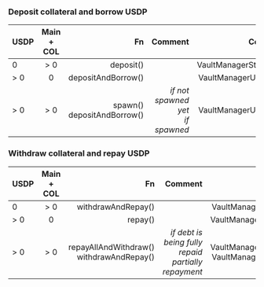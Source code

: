### Deposit collateral and borrow USDP

| USDP | Main + COL | Fn                                | Comment                                 | Contract             |
| ---- |:----------:| ---------------------------------:| ---------------------------------------:| --------------------:|
| 0    | \> 0       | deposit()                         |                                         | VaultManagerStandard |
| \> 0 | 0          | depositAndBorrow()                |                                         | VaultManagerUniswap  |
| \> 0 | \> 0       | spawn() <br/> depositAndBorrow()  | *if not spawned yet* <br/> *if spawned* | VaultManagerUniswap  |


### Withdraw collateral and repay USDP

| USDP | Main + COL | Fn                                | Comment                                 | Contract             |
| ---- |:----------:| ---------------------------------:| ---------------------------------------:| --------------------:|
| 0    | \> 0       | withdrawAndRepay()                |                                         | VaultManagerUniswap |
| \> 0 | 0          | repay()                           |                                         | VaultManagerStandard  |
| \> 0 | \> 0       | repayAllAndWithdraw() <br/> withdrawAndRepay()  | *if debt is being fully repaid* <br/> *partially repayment* | VaultManagerStandard <br/> VaultManagerUniswap |
